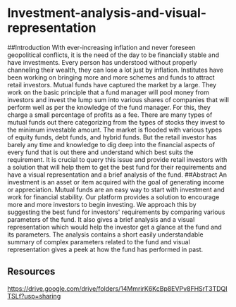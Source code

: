 # Investment-analysis-and-visual-representation
##Introduction
With ever-increasing inflation and never foreseen geopolitical conflicts, it is the need of the day to be financially stable and have investments. Every person has understood without properly channeling their wealth, they can lose a lot just by inflation. Institutes have been working on bringing more and more schemes and funds to attract retail investors. Mutual funds have captured the market by a large. They work on the basic principle that a fund manager will pool money from investors and invest the lump sum into various shares of companies that will perform well as per the knowledge of the fund manager. For this, they charge a small percentage of profits as a fee. There are many types of mutual funds out there categorizing from the types of stocks they invest to the minimum investable amount.
The market is flooded with various types of equity funds, debt funds, and hybrid funds. But the retail investor has barely any time and knowledge to dig deep into the financial aspects of every fund that is out there and understand which best suits the requirement. It is crucial to query this issue and provide retail investors with a solution that will help them to get the best fund for their requirements and have a visual representation and a brief analysis of the fund.
##Abstract
An investment is an asset or item acquired with the goal of generating income or appreciation. Mutual funds are an easy way to start with investment and work for financial stability. Our platform provides a solution to encourage more and more investors to begin investing. We approach this by suggesting the best fund for investors' requirements by comparing various parameters of the fund. It also gives a brief analysis and a visual representation which would help the investor get a glance at the fund and its parameters. The analysis contains a short easily understandable summary of complex parameters related to the fund and visual representation gives a peek at how the fund has performed in past.

## Resources
https://drive.google.com/drive/folders/14MmrirK6KcBp8EVPv8FHSrT3TDQITSLf?usp=sharing
